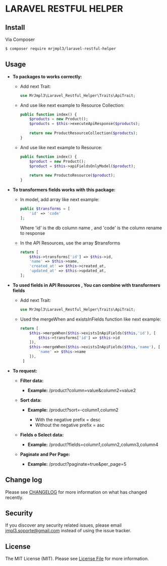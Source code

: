 # LARAVEL RESTFUL HELPER

## Install

Via Composer

``` bash
$ composer require mrjmpl3/laravel-restful-helper
```

## Usage

- **To packages to works correctly:**

	- Add next Trait:
	
		``` php
		use MrJmpl3\Laravel_Restful_Helper\Traits\ApiTrait;
		```
	- And use like next example to Resource Collection:
	
		``` php
		public function index() {
			$products = new Product();
			$products = $this->executeApiResponse($products);
				
			return new ProductResourceCollection($products);
		}
		```
	- And use like next example to Resource:
	
		``` php
		public function index() {
			$product = new Product();
			$product = $this->apiFieldsOnlyModel($product);
				
			return new ProductoResource($product);
		}
		```

- **To transformers fields works with this package:**

	- In model, add array like next example:
	
		``` php
		public $transforms = [
			'id' => 'code'
		];
		```
		
		Where 'id' is the db column name , and 'code' is the column rename to response
	
	- In the API Resources, use the array $transforms
	
		``` php
		return [
			$this->transforms['id'] => $this->id,
			'name' => $this->name,
			'created_at' => $this->created_at,
			'updated_at' => $this->updated_at,
		];
		```
		
- **To used fields in API Resources , You can combine with transformers fields**

	- Add next Trait:
	
    	``` php
    	use MrJmpl3\Laravel_Restful_Helper\Traits\ApiTrait;
    	```
    	
    - Used the mergeWhen and existsInFields function like next example:
    
    	``` php
    	return [
    		$this->mergeWhen($this->existsInApiFields($this,'id'), [
    			$this->transforms['id'] => $this->id
    		]),
    		$this->mergeWhen($this->existsInApiFields($this,'name'), [
    			'name' => $this->name
    		]),
    	 ]
    	```
    		
- **To request:**

	- **Filter data:** 
	
		- **Example:** /product?column=value&column2=value2
		
	- **Sort data:**
	
		- **Example:** /product?sort=-column1,column2
		
			- With the negative prefix = desc
            - Without the negative prefix = asc
            
    - **Fields o Select data:**
    
    	- **Example:** /product?fields=column1,column2,column3,column4
    	
    - **Paginate and Per Page:**
    
    	- **Example:** /product?paginate=true&per_page=5
    	
## Change log

Please see [CHANGELOG](CHANGELOG.md) for more information on what has changed recently.

## Security

If you discover any security related issues, please email jmpl3.soporte@gmail.com instead of using the issue tracker.

## License

The MIT License (MIT). Please see [License File](LICENSE.md) for more information.
